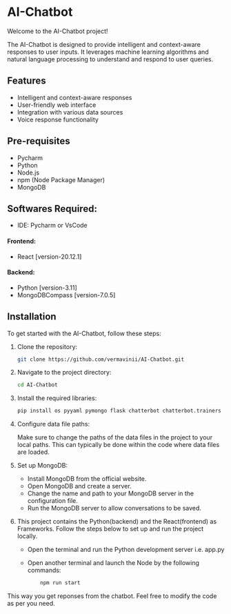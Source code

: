 # AI-Chatbot

Welcome to the AI-Chatbot project! 

The AI-Chatbot is designed to provide intelligent and context-aware responses to user inputs. It leverages machine learning algorithms and natural language processing to understand and respond to user queries.

## Features

- Intelligent and context-aware responses
- User-friendly web interface
- Integration with various data sources
- Voice response functionality

## Pre-requisites

- Pycharm
- Python
- Node.js
- npm (Node Package Manager)
- MongoDB

## Softwares Required:
- IDE: Pycharm or VsCode

#### Frontend:
- React [version-20.12.1]

#### Backend:
- Python [version-3.11]
- MongoDBCompass [version-7.0.5]

## Installation

To get started with the AI-Chatbot, follow these steps:

1. Clone the repository:
   
   ```bash
   git clone https://github.com/vermavinii/AI-Chatbot.git

2. Navigate to the project directory:

   ```bash
   cd AI-Chatbot

3. Install the required libraries:
   
   ```bash
   pip install os pyyaml pymongo flask chatterbot chatterbot.trainers requests BeautifulSoup4 nltk scipy flask_cors sentence-transformers
   
4. Configure data file paths:

   Make sure to change the paths of the data files in the project to your local paths. This can typically be done within the code where data files are loaded.
    
5. Set up MongoDB:

   - Install MongoDB from the official website.  
   - Open MongoDB and create a server.  
   - Change the name and path to your MongoDB server in the configuration file.  
   - Run the MongoDB server to allow conversations to be saved.  

6. This project contains the Python(backend) and the React(frontend) as Frameworks. Follow the steps below to set up and run the project locally.

   - Open the terminal and run the Python development server i.e. app.py
     
   - Open another terminal and launch the Node by the following commands:
     
       ```bash
		   npm run start

 This way you get reponses from the chatbot. Feel free to modify the code as per you need.
